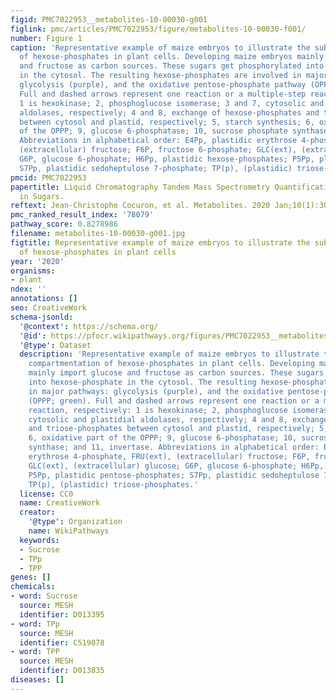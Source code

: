 ```yaml
---
figid: PMC7022953__metabolites-10-00030-g001
figlink: pmc/articles/PMC7022953/figure/metabolites-10-00030-f001/
number: Figure 1
caption: 'Representative example of maize embryos to illustrate the subcellular compartmentation
  of hexose-phosphates in plant cells. Developing maize embryos mainly import glucose
  and fructose as carbon sources. These sugars get phosphorylated into hexose-phosphate
  in the cytosol. The resulting hexose-phosphates are involved in major pathways:
  glycolysis (purple), and the oxidative pentose-phosphate pathway (OPPP; green).
  Full and dashed arrows represent one reaction or a multiple-step reaction, respectively:
  1 is hexokinase; 2, phosphoglucose isomerase; 3 and 7, cytosolic and plastidial
  aldolases, respectively; 4 and 8, exchange of hexose-phosphates and triose-phosphates
  between cytosol and plastid, respectively; 5, starch synthesis; 6, oxidative part
  of the OPPP; 9, glucose 6-phosphatase; 10, sucrose phosphate synthase; and 11, invertase.
  Abbreviations in alphabetical order: E4Pp, plastidic erythrose 4-phosphate, FRU(ext),
  (extracellular) fructose; F6P, fructose 6-phosphate; GLC(ext), (extracellular) glucose;
  G6P, glucose 6-phosphate; H6Pp, plastidic hexose-phosphates; P5Pp, plastidic pentose-phosphates;
  S7Pp, plastidic sedoheptulose 7-phosphate; TP(p), (plastidic) triose-phosphates.'
pmcid: PMC7022953
papertitle: Liquid Chromatography Tandem Mass Spectrometry Quantification of 13C-Labeling
  in Sugars.
reftext: Jean-Christophe Cocuron, et al. Metabolites. 2020 Jan;10(1):30.
pmc_ranked_result_index: '78079'
pathway_score: 0.8278986
filename: metabolites-10-00030-g001.jpg
figtitle: Representative example of maize embryos to illustrate the subcellular compartmentation
  of hexose-phosphates in plant cells
year: '2020'
organisms:
- plant
ndex: ''
annotations: []
seo: CreativeWork
schema-jsonld:
  '@context': https://schema.org/
  '@id': https://pfocr.wikipathways.org/figures/PMC7022953__metabolites-10-00030-g001.html
  '@type': Dataset
  description: 'Representative example of maize embryos to illustrate the subcellular
    compartmentation of hexose-phosphates in plant cells. Developing maize embryos
    mainly import glucose and fructose as carbon sources. These sugars get phosphorylated
    into hexose-phosphate in the cytosol. The resulting hexose-phosphates are involved
    in major pathways: glycolysis (purple), and the oxidative pentose-phosphate pathway
    (OPPP; green). Full and dashed arrows represent one reaction or a multiple-step
    reaction, respectively: 1 is hexokinase; 2, phosphoglucose isomerase; 3 and 7,
    cytosolic and plastidial aldolases, respectively; 4 and 8, exchange of hexose-phosphates
    and triose-phosphates between cytosol and plastid, respectively; 5, starch synthesis;
    6, oxidative part of the OPPP; 9, glucose 6-phosphatase; 10, sucrose phosphate
    synthase; and 11, invertase. Abbreviations in alphabetical order: E4Pp, plastidic
    erythrose 4-phosphate, FRU(ext), (extracellular) fructose; F6P, fructose 6-phosphate;
    GLC(ext), (extracellular) glucose; G6P, glucose 6-phosphate; H6Pp, plastidic hexose-phosphates;
    P5Pp, plastidic pentose-phosphates; S7Pp, plastidic sedoheptulose 7-phosphate;
    TP(p), (plastidic) triose-phosphates.'
  license: CC0
  name: CreativeWork
  creator:
    '@type': Organization
    name: WikiPathways
  keywords:
  - Sucrose
  - TPp
  - TPP
genes: []
chemicals:
- word: Sucrose
  source: MESH
  identifier: D013395
- word: TPp
  source: MESH
  identifier: C519078
- word: TPP
  source: MESH
  identifier: D013835
diseases: []
---
```

